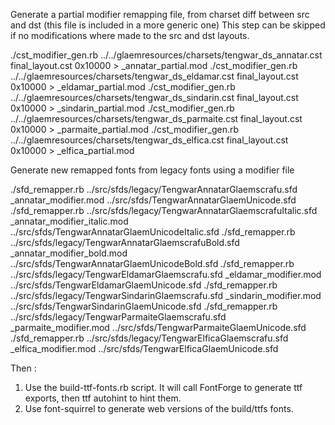 Generate a partial modifier remapping file, from charset diff between src and dst (this file is included in a more generic one)
This step can be skipped if no modifications where made to the src and dst layouts.

./cst_modifier_gen.rb ../../glaemresources/charsets/tengwar_ds_annatar.cst final_layout.cst 0x10000   > _annatar_partial.mod
./cst_modifier_gen.rb ../../glaemresources/charsets/tengwar_ds_eldamar.cst final_layout.cst 0x10000   > _eldamar_partial.mod
./cst_modifier_gen.rb ../../glaemresources/charsets/tengwar_ds_sindarin.cst final_layout.cst 0x10000  > _sindarin_partial.mod
./cst_modifier_gen.rb ../../glaemresources/charsets/tengwar_ds_parmaite.cst final_layout.cst 0x10000  > _parmaite_partial.mod
./cst_modifier_gen.rb ../../glaemresources/charsets/tengwar_ds_elfica.cst final_layout.cst 0x10000    > _elfica_partial.mod

Generate new remapped fonts from legacy fonts using a modifier file

./sfd_remapper.rb ../src/sfds/legacy/TengwarAnnatarGlaemscrafu.sfd        _annatar_modifier.mod         ../src/sfds/TengwarAnnatarGlaemUnicode.sfd
./sfd_remapper.rb ../src/sfds/legacy/TengwarAnnatarGlaemscrafuItalic.sfd  _annatar_modifier_italic.mod  ../src/sfds/TengwarAnnatarGlaemUnicodeItalic.sfd
./sfd_remapper.rb ../src/sfds/legacy/TengwarAnnatarGlaemscrafuBold.sfd    _annatar_modifier_bold.mod    ../src/sfds/TengwarAnnatarGlaemUnicodeBold.sfd
./sfd_remapper.rb ../src/sfds/legacy/TengwarEldamarGlaemscrafu.sfd        _eldamar_modifier.mod         ../src/sfds/TengwarEldamarGlaemUnicode.sfd
./sfd_remapper.rb ../src/sfds/legacy/TengwarSindarinGlaemscrafu.sfd       _sindarin_modifier.mod        ../src/sfds/TengwarSindarinGlaemUnicode.sfd
./sfd_remapper.rb ../src/sfds/legacy/TengwarParmaiteGlaemscrafu.sfd       _parmaite_modifier.mod        ../src/sfds/TengwarParmaiteGlaemUnicode.sfd
./sfd_remapper.rb ../src/sfds/legacy/TengwarElficaGlaemscrafu.sfd         _elfica_modifier.mod          ../src/sfds/TengwarElficaGlaemUnicode.sfd

Then : 

1) Use the build-ttf-fonts.rb script. It will call FontForge to generate ttf exports, then ttf autohint to hint them.
2) Use font-squirrel to generate web versions of the build/ttfs fonts.
